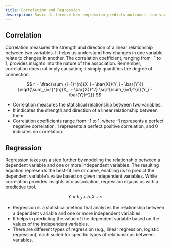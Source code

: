 ```yaml
---
title: Correlation and Regression
description: Basic difference b/w regression predicts outcomes from variables, while correlation gauges linear relationships
---
```



## Correlation
Correlation measures the strength and direction of a linear relationship between two variables. It helps us understand how changes in one variable relate to changes in another. The correlation coefficient, ranging from -1 to 1, provides insights into the nature of the association. Remember, correlation does not imply causation; it simply quantifies the degree of connection.

$$
r = \frac{\sum_{i=1}^{n}(X_i - \bar{X})(Y_i - \bar{Y})}{\sqrt{\sum_{i=1}^{n}(X_i - \bar{X})^2} \sqrt{\sum_{i=1}^{n}(Y_i - \bar{Y})^2}}
$$





- Correlation measures the statistical relationship between two variables.
- It indicates the strength and direction of a linear relationship between them.
- Correlation coefficients range from -1 to 1, where -1 represents a perfect negative correlation, 1 represents a perfect positive correlation, and 0 indicates no correlation.


## Regression
Regression takes us a step further by modeling the relationship between a dependent variable and one or more independent variables. The resulting equation represents the best-fit line or curve, enabling us to predict the dependent variable's value based on given independent variables. While correlation provides insights into association, regression equips us with a predictive tool.



$$
Y = b_0 + b_1X + \varepsilon
$$


- Regression is a statistical method that analyzes the relationship between a dependent variable and one or more independent variables.
- It helps in predicting the value of the dependent variable based on the values of the independent variables.
- There are different types of regression (e.g., linear regression, logistic regression), each suited for specific types of relationships between variables.
